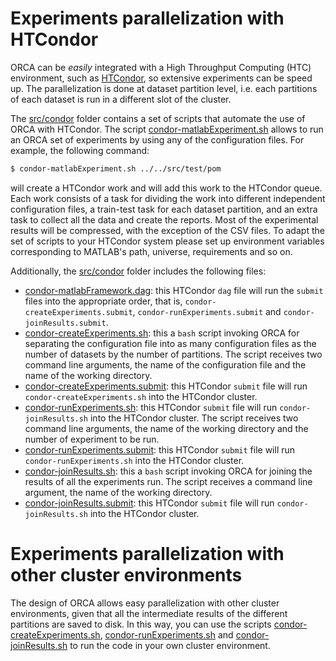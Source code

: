 # Experiments parallelization with HTCondor

ORCA can be *easily* integrated with a High Throughput Computing (HTC) environment, such as [HTCondor](http://research.cs.wisc.edu/htcondor/), so extensive experiments can be speed up. The parallelization is done at dataset partition level, i.e. each partitions of each dataset is run in a different slot of the cluster. 

The [src/condor](src/condor) folder contains a set of scripts that automate the use of ORCA with HTCondor. The script [condor-matlabExperiment.sh](src/condor/condor-matlabExperiment.sh) allows to run an ORCA set of experiments by using any of the configuration files. For example, the following command:
```bash
$ condor-matlabExperiment.sh ../../src/test/pom
```
will create a HTCondor work and will add this work to the HTCondor queue. Each work consists of a task for dividing the work into different independent configuration files, a train-test task for each dataset partition, and an extra task to collect all the data and create the reports. Most of the experimental results will be compressed, with the exception of the CSV files. To adapt the set of scripts to your HTCondor system please set up environment variables corresponding to MATLAB's path, universe, requirements and so on.

Additionally, the [src/condor](src/condor) folder includes the following files:
- [condor-matlabFramework.dag](src/condor/condor-matlabFramework.dag): this HTCondor `dag` file will run the `submit` files into the appropriate order, that is, `condor-createExperiments.submit`, `condor-runExperiments.submit` and `condor-joinResults.submit`.
- [condor-createExperiments.sh](src/condor/condor-createExperiments.sh): this a `bash` script invoking ORCA for separating the configuration file into as many configuration files as the number of datasets by the number of partitions. The script receives two command line arguments, the name of the configuration file and the name of the working directory.
- [condor-createExperiments.submit](src/condor/condor-createExperiments.submit): this HTCondor `submit` file will run `condor-createExperiments.sh` into the HTCondor cluster.
- [condor-runExperiments.sh](src/condor/condor-runExperiments.sh): this HTCondor `submit` file will run `condor-joinResults.sh` into the HTCondor cluster. The script receives two command line arguments, the name of the working directory and the number of experiment to be run.
- [condor-runExperiments.submit](src/condor/condor-runExperiments.submit): this HTCondor `submit` file will run `condor-runExperiments.sh` into the HTCondor cluster.
- [condor-joinResults.sh](src/condor/condor-joinResults.sh): this a `bash` script invoking ORCA for joining the results of all the experiments run. The script receives a command line argument, the name of the working directory.
- [condor-joinResults.submit](src/condor/condor-joinResults.submit): this HTCondor `submit` file will run `condor-joinResults.sh` into the HTCondor cluster.

# Experiments parallelization with other cluster environments

The design of ORCA allows easy parallelization with other cluster environments, given that all the intermediate results of the different partitions are saved to disk. In this way, you can use the scripts [condor-createExperiments.sh](src/condor/condor-createExperiments.sh), [condor-runExperiments.sh](src/condor/condor-runExperiments.sh) and [condor-joinResults.sh](src/condor/condor-joinResults.sh) to run the code in your own cluster environment.
